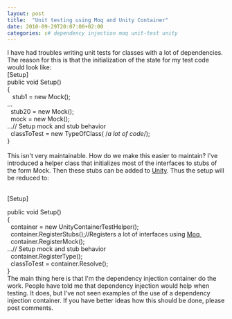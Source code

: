 ```yaml
---
layout: post
title:  "Unit testing using Moq and Unity Container"
date: 2010-09-29T20:07:00+02:00
categories: c# dependency injection moq unit-test unity
---
```


I have had troubles writing unit tests for classes with a lot of dependencies. The reason for this is that the initialization of the state for my test code would look like:<br>
[Setup]<br>
public void Setup()<br>
{<br>
   stub1 = new Mock<isomething1>();</isomething1><br>
...<br>
  stub20 = new Mock<isomething20>();</isomething20><br>
  mock = new Mock<imockable>();</imockable><br>
...// Setup mock and stub behavior<br>
  classToTest = new TypeOfClass( /*a lot of code*/);<br>
}<br><br>
This isn't very maintainable. How do we make this easier to maintain? I've introduced a helper class that initializes most of the interfaces to stubs of the form Mock<itype>. Then these stubs can be added to <a href="http://unity.codeplex.com/">Unity</a>. Thus the setup will be reduced to:</itype><br><br><div style="margin-bottom: 0px; margin-left: 0px; margin-right: 0px; margin-top: 0px;">[Setup]</div>
<div style="margin-bottom: 0px; margin-left: 0px; margin-right: 0px; margin-top: 0px;">public void Setup()</div>
<div style="margin-bottom: 0px; margin-left: 0px; margin-right: 0px; margin-top: 0px;">{</div>
<div style="margin-bottom: 0px; margin-left: 0px; margin-right: 0px; margin-top: 0px;">  container = new UnityContainerTestHelper();</div>
<div style="margin-bottom: 0px; margin-left: 0px; margin-right: 0px; margin-top: 0px;">  container.RegisterStubs();//Registers a lot of interfaces using <a href="http://code.google.com/p/moq/">Moq </a>
</div>
<div style="margin-bottom: 0px; margin-left: 0px; margin-right: 0px; margin-top: 0px;">  container.RegisterMock<imockable>();</imockable>
</div>
<div style="margin-bottom: 0px; margin-left: 0px; margin-right: 0px; margin-top: 0px;">...// Setup mock and stub behavior</div>
<div style="margin-bottom: 0px; margin-left: 0px; margin-right: 0px; margin-top: 0px;">  container.RegisterType<typeofclass>();</typeofclass>
</div>
<div style="margin-bottom: 0px; margin-left: 0px; margin-right: 0px; margin-top: 0px;">  classToTest = container.Resolve<typeofclass>();</typeofclass>
</div>
<div style="margin-bottom: 0px; margin-left: 0px; margin-right: 0px; margin-top: 0px;">}</div>
<div style="margin-bottom: 0px; margin-left: 0px; margin-right: 0px; margin-top: 0px;">The main thing here is that I'm the dependency injection container do the work. People have told me that dependency injection would help when testing. It does, but I've not seen examples of the use of a dependency injection container. If you have better ideas how this should be done, please post comments.</div>
<div style="clear: both;"></div>